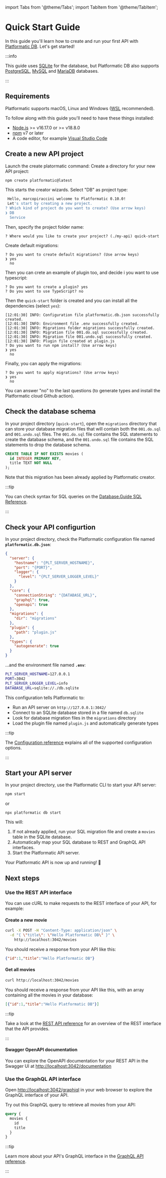 import Tabs from '@theme/Tabs';
import TabItem from '@theme/TabItem';

# Quick Start Guide

In this guide you'll learn how to create and run your first API with
[Platformatic DB](/docs/reference/db/introduction.md). Let's get started!

:::info

This guide uses [SQLite](https://www.sqlite.org/) for the database, but
Platformatic DB also supports [PostgreSQL](https://www.postgresql.org/),
[MySQL](https://www.mysql.com/) and [MariaDB](https://mariadb.org/) databases.

:::

## Requirements

Platformatic supports macOS, Linux and Windows ([WSL](https://docs.microsoft.com/windows/wsl/) recommended).

To follow along with this guide you'll need to have these things installed:

- [Node.js](https://nodejs.org/) >= v16.17.0 or >= v18.8.0
- [npm](https://docs.npmjs.com/cli/) v7 or later
- A code editor, for example [Visual Studio Code](https://code.visualstudio.com/)

## Create a new API project

Launch the create platormatic command:
Create a directory for your new API project:

```bash
npm create platformatic@latest 
```

This starts the creator wizards. Select "DB" as project type: 
```bash
 Hello, marcopiraccini welcome to Platformatic 0.10.0!
 Let's start by creating a new project.
? Which kind of project do you want to create? (Use arrow keys)
❯ DB 
  Service
```

Then, specify the project folder name:
```
? Where would you like to create your project? (./my-api) quick-start
```

Create default migrations:
```
? Do you want to create default migrations? (Use arrow keys)
❯ yes 
  no
```

Then you can crete an example of plugin too, and decide i you want to use typescript:
```
? Do you want to create a plugin? yes
? Do you want to use TypeScript? no
```

Then the `quick-start` folder is created and you can install all the dependencies (select `yes`):
```
[12:01:30] INFO: Configuration file platformatic.db.json successfully created.
[12:01:30] INFO: Environment file .env successfully created.
[12:01:30] INFO: Migrations folder migrations successfully created.
[12:01:30] INFO: Migration file 001.do.sql successfully created.
[12:01:30] INFO: Migration file 001.undo.sql successfully created.
[12:01:30] INFO: Plugin file created at plugin.js
? Do you want to run npm install? (Use arrow keys)
❯ yes 
  no

```

Finally, you can apply the migrations:

```
? Do you want to apply migrations? (Use arrow keys)
❯ yes 
  no
```

You can answer "no" to the last questions (to generate types and install the Platformatic cloud Github action).

## Check the  database schema

In your project directory (`quick-start`), open the `migrations` directory that can store your database migration files that will contain both the `001.do.sql` and `001.undo.sql` files. The `001.do.sql` file contains the SQL statements to create the database schema, and the `001.undo.sql` file contains the SQL statements to drop the database schema.

```sql title="migrations/001.do.sql"
CREATE TABLE IF NOT EXISTS movies (
  id INTEGER PRIMARY KEY,
  title TEXT NOT NULL
);
```

Note that this migration has been already applied by Platformatic creator.

:::tip

You can check syntax for SQL queries on the [Database.Guide SQL Reference](https://database.guide/sql-reference-for-beginners/).

:::

## Check your API configurtion

In your project directory, check the Platformatic configuration file named
**`platformatic.db.json`**:

```json title="platformatic.db.json"
{
  "server": {
    "hostname": "{PLT_SERVER_HOSTNAME}",
    "port": "{PORT}",
    "logger": {
      "level": "{PLT_SERVER_LOGGER_LEVEL}"
    }
  },
  "core": {
    "connectionString": "{DATABASE_URL}",
    "graphql": true,
    "openapi": true
  },
  "migrations": {
    "dir": "migrations"
  },
  "plugin": {
    "path": "plugin.js"
  },
  "types": {
    "autogenerate": true
  }
}
```

...and the environment file named **`.env`**:

```bash title=".env"
PLT_SERVER_HOSTNAME=127.0.0.1
PORT=3042
PLT_SERVER_LOGGER_LEVEL=info
DATABASE_URL=sqlite://./db.sqlite
```

This configuration tells Platformatic to:

- Run an API server on `http://127.0.0.1:3042/`
- Connect to an SQLite database stored in a file named `db.sqlite`
- Look for database migration files in the `migrations` directory
- Load the plugin file named `plugin.js` and automatically generate types

:::tip

The [Configuration reference](/docs/reference/db/configuration.md) explains all of the
supported configuration options.

:::

## Start your API server

In your project directory, use the Platformatic CLI to start your API server:

```bash
npm start 
```
or 
```
npx platformatic db start
```

This will:

1. If not already applied, run your SQL migration file and create a `movies` table in the SQLite database.
1. Automatically map your SQL database to REST and GraphQL API interfaces.
1. Start the Platformatic API server.

Your Platformatic API is now up and running! 🌟

## Next steps

### Use the REST API interface

You can use cURL to make requests to the REST interface of your API, for example:

#### Create a new movie

```bash
curl -X POST -H "Content-Type: application/json" \
  -d "{ \"title\": \"Hello Platformatic DB\" }" \
	http://localhost:3042/movies
```

You should receive a response from your API like this:

```json
{"id":1,"title":"Hello Platformatic DB"}
```

#### Get all movies

```bash
curl http://localhost:3042/movies
```

You should receive a response from your API like this, with an array
containing all the movies in your database:

```json
[{"id":1,"title":"Hello Platformatic DB"}]
```

:::tip

Take a look at the [REST API reference](/docs/reference/sql-openapi/introduction.md) for an
overview of the REST interface that the API provides.

:::

#### Swagger OpenAPI documentation

You can explore the OpenAPI documentation for your REST API in the Swagger UI at
[http://localhost:3042/documentation](http://localhost:3042/documentation)

### Use the GraphQL API interface

Open [http://localhost:3042/graphiql](http://localhost:3042/graphiql) in your
web browser to explore the GraphQL interface of your API.

Try out this GraphQL query to retrieve all movies from your API:

```graphql
query {
  movies {
    id
    title
  }
}
```

:::tip

Learn more about your API's GraphQL interface in the
[GraphQL API reference](/docs/reference/sql-graphql/introduction.md).

:::
